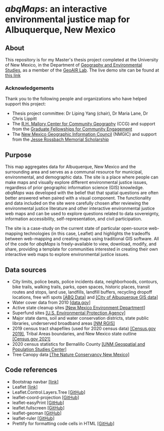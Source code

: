 # *abqMaps*: an interactive environmental justice map for Albuquerque, New Mexico


## About
This repository is for my Master's thesis project completed at the University of New Mexico, in the Department of [Geography and Environmental Studies](https://geography.unm.edu/), as a member of the [GeoAIR Lab](https://geoair.lipingyang.org/). The live demo site can be found at [this link](https://geoair-lab.github.io/abqMaps-v2/src/index.html)

### Acknowledgements
Thank you to the following people and organizations who have helped support this project: 
- Thesis project committee: Dr Liping Yang (chair), Dr Maria Lane, Dr Chris Lippitt
- The [R.H. Mallory Center for Community Geography](https://communitygeography.unm.edu/) (CCG) and support from the [Graduate Fellowships for Community Engagement](https://communitygeography.unm.edu/funding/grad-fellowships.html)
- The [New Mexico Geographic Information Council](https://nmgic.com/) (NMGIC) and support from the [Jesse Rossbach Memorial Scholarship](https://nmgic.com/education/scholarships/)


## Purpose
This map aggregates data for Albuquerque, New Mexico and the surrounding area and serves as a communal resource for municipal, environmental, and demographic data. The site is a place where people can make maps and visually explore different environmental justice issues, regardless of prior geographic information science (GIS) knowledge. *abqMaps* was developed with the belief that that spatial questions are often better answered when paired with a visual component. The functionality and data included on the site were carefully chosen after reviewing the environmental justice literature and other interactive environmental justice web maps and can be used to explore questions related to data sovereignty, information accessibility, self-representation, and civil participation.

The site is a case-study on the current state of particular open-source web-mapping technologies (in this case, Leaflet) and highlights the tradeoffs between web-mapping and creating maps using traditional GIS software. All of the code for *abqMaps* is freely-available to view, download, modify, and share, providing a template for communities interested in creating their own interactive web maps to explore environmental justice issues.

## Data sources
- City limits, police beats, police incidents data, neighborhoods, contours, bike trails, walking trails, parks, open spaces, historic places, transit routes and stops, land use, landfills, landfill buffers, recycling dropoff locations, free wifi spots [[ABQ Data]](https://www.cabq.gov/abq-data/) and [[City of Albuquerque GIS data]](https://www.cabq.gov/gis/geographic-information-systems-data)
- Water cover data from 2010 [[data.gov]](https://catalog.data.gov/dataset/2010-bernalillo-county-nm-current-area-hydrography)
- Active state cleanup sites [[New Mexico Environment Department]](https://data-nmenv.opendata.arcgis.com/datasets/85f43fe83e564d89a1d3b4b2d6a7129b_0/explore?layer=0&location=34.988414%2C-106.360958%2C10.00)
- Superfund sites [[U.S. Environmental Protection Agency]](https://edg.epa.gov/metadata/catalog/search/resource/details.page?uuid=%7BFC07D75C-8596-434B-B1A6-0688C9CD45B5%7D)
- Major state dams, soil and water conservation districts, state public libraries, underserved broadband areas [[NM RGIS]](https://rgis.unm.edu/)
- 2019 census tract shapefiles (used for 2020 census data) [[Census.gov 2019]](https://www.census.gov/geographies/mapping-files/time-series/geo/cartographic-boundary.2019.html#list-tab-U8W68AR8I1HHUECUZN), Tribal Areas boundaries, and New Mexico state outline [[Census.gov 2021]](https://www.census.gov/geographies/mapping-files/time-series/geo/cartographic-boundary.2021.html#list-tab-7W5ZY8M0UTPAY2TMZE)
- 2020 census statistics for Bernalillo County [[UNM Geospatial and Population Studies Center]](https://gps.unm.edu/census2020/NewMexicoCountyCCCDataPortal)
- Tree Canopy data [[The Nature Conservancy New Mexico]](https://www.nmconservation.org/field-notes/abq-canopy-2020)


## Code references
- Bootstrap navbar [[link]](https://getbootstrap.com/docs/4.6/components/navbar/)
- Leaflet [[link]](https://leafletjs.com/)
- Leaflet.Control.Layers.Tree [[GitHub]](https://github.com/jjimenezshaw/Leaflet.Control.Layers.Tree)
- leaflet-coord-projection [[GitHub]](https://github.com/edihasaj/leaflet-coord-projection)
- leaflet-easyPrint [[GitHub]](https://github.com/rowanwins/leaflet-easyPrint)
- leaflet.fullscreen [[GitHub]](https://github.com/brunob/leaflet.fullscreen)
- leaflet-geoman [[GitHub]](https://github.com/geoman-io/leaflet-geoman)
- leaflet-ruler [[GitHub]](https://github.com/gokertanrisever/leaflet-ruler)
- Prettify for formatting code cells in HTML [[GitHub]](https://github.com/googlearchive/code-prettify)
